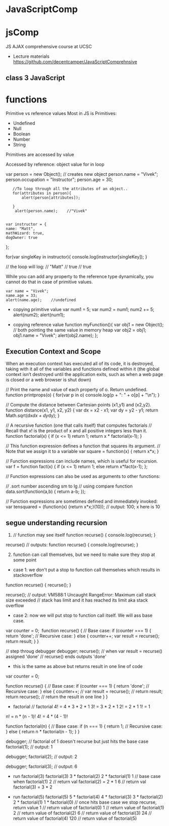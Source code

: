 # JavaScriptComp
# jsComp
JS AJAX comprehensive course at UCSC

- Lecture materials
https://github.com/decentcamper/JavaScriptComprehnsive

## class 3 JavaScript
# functions
Primitive vs reference values
Most in JS is Primitives:
- Undefined
- Null
- Boolean
- Number
- String

Primitives are accessed by value

Accessed by reference: object value
for in loop 

var person = new Object(); // creates new object
        person.name = "Vivek";
        person.occupation = "Instructor";
        person.age = 30;

       //To loop through all the attributes of an object..
       for(attributes in person){
           alert(person[attributes]);

       }
        alert(person.name);    //"Vivek"


    var instructor = {
    name: "Matt",
    mathWizard: true,
    dogOwner: true
};

for(var singleKey in instructor){
    console.log(instructor[singleKey]);
}

// the loop will log:
// "Matt"
// true
// true

While you can add any property to the reference type dynamically, you cannot do that in case of primitive values.

    var name = "Vivek";
    name.age = 33;
    alert(name.age);    //undefined

- copying primitive value
var num1 = 5;
var num2 = num1;
num2 += 5;
alert(num2);
alert(num1);

- copying reference value
function myFunction(){
    var obj1 = new Object();
    // both pointing the same value in memory heap
    var obj2 = obj1;
    obj1.name = "Vivek";
    alert(obj2.name);
};

## Execution Context and Scope
When an execution
    context has executed all of its code, it is destroyed, taking with it all of the variables and functions
    defined within it (the global context isn’t destroyed until the application exits, such as when a web
    page is closed or a web browser is shut down)

// Print the name and value of each property of o.  Return undefined.
function printprops(o) {
    for(var p in o) 
        console.log(p + ": " + o[p] + "\n"); 
}

// Compute the distance between Cartesian points (x1,y1) and (x2,y2).
function distance(x1, y1, x2, y2) {
    var dx = x2 - x1;
    var dy = y2 - y1;
    return Math.sqrt(dx*dx + dy*dy);
}

// A recursive function (one that calls itself) that computes factorials
// Recall that x! is the product of x and all positive integers less than it.
function factorial(x) {
    if (x <= 1) return 1;
    return x * factorial(x-1);
}

// This function expression defines a function that squares its argument.
// Note that we assign it to a variable
var square = function(x) { return x*x; }

// Function expressions can include names, which is useful for recursion.
var f = function fact(x) { if (x <= 1) return 1; else return x*fact(x-1); };

// Function expressions can also be used as arguments to other functions:

// .sort number ascending sm to lg
// using compare function
data.sort(function(a,b) { return a-b; });


// Function expressions are sometimes defined and immediately invoked:
var tensquared = (function(x) {return x*x;}(10));
// output: 100; x here is 10 

## segue understanding recursion
1) // function may see itself
function recurse() {
	console.log(recurse);
}

recurse() 
// outputs: function recurse() {
	console.log(recurse);
}

2) function can call themselves, but we need to make sure they stop at some point


- case 1: we don't put a stop to function call themselves
which results in stackoverflow

function recurse() {
	recurse();
}

recurse();
// output: VM588:1 Uncaught RangeError: Maximum call stack size exceeded
// stack has limit and it has reached its limit aka stack overflow

- case 2: now we will put stop to function call itself.
We will ass base case.

var counter = 0;
​
function recurse() {
    // Base case:
    if (counter === 1) {
        return 'done';
    // Recursive case:
    } else {
        counter++;
        var result = recurse();
        return result;
    }
}

// step throug debugger
debugger;
recurse(); // when var result = recurse() assigned 'done'
// recurse() ends outputs 'done'

- this is the same as above but returns result in one line of code

var counter = 0;

function recurse() {
	// Base case:
	if (counter === 1) {
		return 'done';
	// Recursive case:
	} else {
		counter++;
// 		var result = recurse();
// 		return result;
		return recurse(); // return the result in one line
	}
}

- factorial 
// factorial
4! = 4 * 3 * 2 * 1
3! =     3 * 2 * 1
2! =         2 * 1
1! =             1

n! = n * (n - 1)!
4! = 4 * (4 - 1)!


function factorial(n) {
	// Base case:
	if (n === 1) {
		return 1;
	// Recursive case:
	} else {
		return n * factorial(n - 1);
	}
}

debugger;
// factorial of 1 doesn't recurse but just hits the base case
factorial(1);
// output: 1

debugger;
factorial(2);
// output: 2

debugger;
factorial(3);
// output: 6

- run factorial(3)
factorial(3)
3 * factorial(2)
    2 * factorial(1)
        1 // base case when factorial(1)
	   2 // return val factorial(2) = 2 * 1 
6 // return val factorial(3) = 3 * 2

- run factorial(5)
factorial(5)
5 * factorial(4)
	4 * factorial(3)
		3 * factorial(2)
			2 * factorial(1)
				1 * factorial(0) // once hits base case we stop recurse, return value
					1 // return value of factorial(0)
				1 // return value of factorial(1)
			2 // return value of factorial(2)
		6 // return value of factorial(3)
	24 // return value of factorial(4)
120 // return value of factorial(5)
